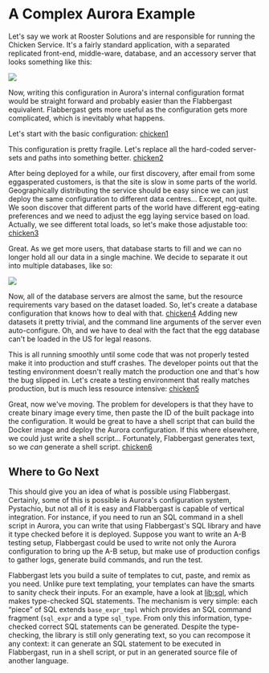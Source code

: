 # A Complex Aurora Example

Let's say we work at Rooster Solutions and are responsible for running the Chicken Service. It's a fairly standard application, with a separated replicated front-end, middle-ware, database, and an accessory server that looks something like this:

![](https://rawgithub.com/flabbergast-config/flabbergast/master/examples/complex/chickenA.svg)

Now, writing this configuration in Aurora's internal configuration format would be straight forward and probably easier than the Flabbergast equivalent. Flabbergast gets more useful as the configuration gets more complicated, which is inevitably what happens.

Let's start with the basic configuration: [chicken1](chicken1.o_0)

This configuration is pretty fragile. Let's replace all the hard-coded server-sets and paths into something better. [chicken2](chicken2.o_0)

After being deployed for a while, our first discovery, after email from some eggasperated customers, is that the site is slow in some parts of the world. Geographically distributing the service should be easy since we can just deploy the same configuration to different data centres... Except, not quite. We soon discover that different parts of the world have different egg-eating preferences and we need to adjust the egg laying service based on load. Actually, we see different total loads, so let's make those adjustable too: [chicken3](chicken3.o_0)

Great. As we get more users, that database starts to fill and we can no longer hold all our data in a single machine. We decide to separate it out into multiple databases, like so:

![](https://rawgithub.com/flabbergast-config/flabbergast/master/examples/complex/chickenB.svg)

Now, all of the database servers are almost the same, but the resource requirements vary based on the dataset loaded. So, let's create a database configuration that knows how to deal with that. [chicken4](chicken4.o_0) Adding new datasets it pretty trivial, and the command line arguments of the server even auto-configure. Oh, and we have to deal with the fact that the egg database can't be loaded in the US for legal reasons.

This is all running smoothly until some code that was not properly tested make it into production and stuff crashes. The developer points out that the testing environment doesn't really match the production one and that's how the bug slipped in. Let's create a testing environment that really matches production, but is much less resource intensive: [chicken5](chicken5.o_0)

Great, now we've moving. The problem for developers is that they have to create binary image every time, then paste the ID of the built package into the configuration. It would be great to have a shell script that can build the Docker image and deploy the Aurora configuration. If this where elsewhere, we could just write a shell script... Fortunately, Flabbergast generates text, so we _can_ generate a shell script. [chicken6](chicken6)

## Where to Go Next
This should give you an idea of what is possible using Flabbergast. Certainly, some of this is possible is Aurora's configuration system, Pystachio, but not all of it is easy and Flabbergast is capable of vertical integration. For instance, if you need to run an SQL command in a shell script in Aurora, you can write that using Flabbergast's SQL library and have it type checked before it is deployed. Suppose you want to write an A-B testing setup, Flabbergast could be used to write not only the Aurora configuration to bring up the A-B setup, but make use of production configs to gather logs, generate build commands, and run the test.

Flabbergast lets you build a suite of templates to cut, paste, and remix as you need. Unlike pure text templating, your templates can have the smarts to sanity check their inputs. For an example, have a look at [lib:sql](https://github.com/flabbergast-config/flabbergast/master/lib/sql.o_0), which makes type-checked SQL statements. The mechanism is very simple: each “piece” of SQL extends `base_expr_tmpl` which provides an SQL command fragment (`sql_expr` and a type `sql_type`. From only this information, type-checked correct SQL statements can be generated. Despite the type-checking, the library is still only generating text, so you can recompose it any context: it can generate an SQL statement to be executed in Flabbergast, run in a shell script, or put in an generated source file of another language.
